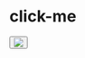 # click-me
<a align="center" href="https://www.github.com/soominsohn">
    <button id="heartButton"><img src="http://clickme.today:8080/test1/justImage"/></button>
</a>
